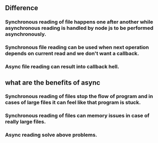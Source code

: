 <!-- explain the difference between synchronous and asynchronous reading of files -->
## Difference

### Synchronous reading of file happens one after another while asynchronous reading is handled by node js to be performed asynchronously.

### Synchronous file reading can be used when next operation depends on current read and we don't want a callback.

### Async file reading can result into callback hell.

## what are the benefits of async

### Synchronous reading of files stop the flow of program and in cases of large files it can feel like that program is stuck.

### Synchronous reading of files can memory issues in case of really large files.
  
### Async reading solve above problems.